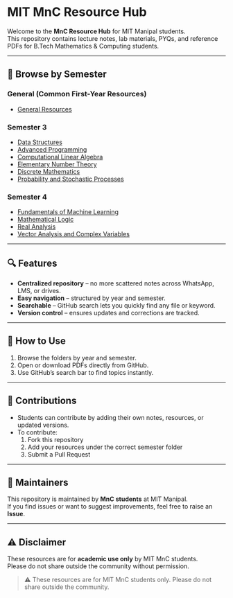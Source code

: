 # MIT MnC Resource Hub

Welcome to the **MnC Resource Hub** for MIT Manipal students.  
This repository contains lecture notes, lab materials, PYQs, and reference PDFs for B.Tech Mathematics & Computing students.

---

## 📂 Browse by Semester

### General (Common First-Year Resources)
- [General Resources](General/)

### Semester 3
- [Data Structures](3rd%20Semester/CSS%202101-Data%20Structures/)
- [Advanced Programming](3rd%20Semester/CSS%202130-Advanced%20Programming/)
- [Computational Linear Algebra](3rd%20Semester/MAT%202135-Computational%20Linear%20Algebra/)
- [Elementary Number Theory](3rd%20Semester/MAT%202137-Elementary%20Number%20Theory/)
- [Discrete Mathematics](3rd%20Semester/MAT%202138-Discrete%20Mathematics/)
- [Probability and Stochastic Processes](3rd%20Semester/MAT%202134-Probability%20and%20Stochastic%20Processes/)

### Semester 4
- [Fundamentals of Machine Learning](4th%20Semester/Fundamentals%20of%20Machine%20Learning/)
- [Mathematical Logic](4th%20Semester/Mathematical%20Logic/)
- [Real Analysis](4th%20Semester/Real%20Analysis/)
- [Vector Analysis and Complex Variables](4th%20Semester/Vector%20Analysis%20and%20Complex%20Variables/)


---

## 🔍 Features
- **Centralized repository** – no more scattered notes across WhatsApp, LMS, or drives.  
- **Easy navigation** – structured by year and semester.  
- **Searchable** – GitHub search lets you quickly find any file or keyword.  
- **Version control** – ensures updates and corrections are tracked.  

---

## 🚀 How to Use
1. Browse the folders by year and semester.  
2. Open or download PDFs directly from GitHub.  
3. Use GitHub’s search bar to find topics instantly.  

---

## 🤝 Contributions
- Students can contribute by adding their own notes, resources, or updated versions.  
- To contribute:  
  1. Fork this repository  
  2. Add your resources under the correct semester folder  
  3. Submit a Pull Request  

---

## 📧 Maintainers
This repository is maintained by **MnC students** at MIT Manipal.  
If you find issues or want to suggest improvements, feel free to raise an **Issue**.  

---

## ⚠️ Disclaimer
These resources are for **academic use only** by MIT MnC students.  
Please do not share outside the community without permission.  

> ⚠️ These resources are for MIT MnC students only. Please do not share outside the community.
